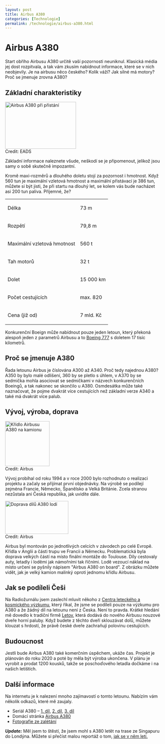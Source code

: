 ```yaml
---
layout: post
title: Airbus A380
categories: [Technologie]
permalink: /technologie/airbus-a380.html
---
```

# Airbus A380

Start obřího Airbusu A380 určitě vaší pozornosti neuniknul. Klasická média jej dost rozpitvala, a tak vám zkusím nabídnout informace, které se v nich neobjevily. Je na airbusu něco českého? Kolik váží? Jak silné má motory? Proč se jmenuje zrovna A380?

## Základní charakteristiky

<div class="obry"><div class="leftbox"><img alt="Airbus A380 při přistání" height="152" src="http://techblog.srubar.net/images/airbus-a380-pristani.jpg" width="230"/></div>Credit: EADS</div> 

Základní informace naleznete všude, neškodí se je připomenout, jelikož jsou samy o sobě skutečně impozantní.

Kromě maxi-rozměrů a dlouhého doletu stojí za pozornost i hmotnost. Když 560 tun je maximální vzletová hmotnost a maximální přistávací je 386 tun, můžete si být jisti, že při startu na dlouhý let, se kolem vás bude nacházet asi 200 tun paliva. Příjemné, že?  
  
<table>  
<tr>  
<td>

Délka
</td>  
<td>

73 m
</td> </tr>  
<tr>  
<td>

Rozpětí
</td>  
<td>

79,8 m
</td> </tr>  
<tr>  
<td>

Maximální vzletová hmotnost
</td>  
<td>

560 t
</td> </tr>  
<tr>  
<td>

Tah motorů
</td>  
<td>

32 t
</td> </tr>  
<tr>  
<td>

Dolet
</td>  
<td>

15 000 km
</td> </tr>  
<tr>  
<td>

Počet cestujících
</td>  
<td>

max. 820
</td> </tr>  
<tr>  
<td>

Cena (již od)
</td>  
<td>

7 mld. Kč
</td> </tr> </table>

Konkurenční Boeign může nabídnout pouze jeden letoun, který překoná alespoň jeden z parametrů Airbusu a to [Boeing 777](http://www.boeing.com/commercial/777family/) s doletem 17 tisíc kilometrů.

## Proč se jmenuje A380

Řada letounu Airbus je číslována A300 až A340. Proč tedy najednou A380? A350 by bylo malé odlišení, 360 by se pletlo s úhlem, v A370 by se sedmička mohla asociovat se sedmičkami v názvech konkurenčních Boeingů, a tak nakonec se skončilo u A380. Osmdesátka může také naznačovat, že pojme dvakrát více cestujících než základní verze A340 a také má dvakrát více palub.

## Vývoj, výroba, doprava

<div class="obry"><div class="leftbox"><img alt="Křídlo Airbusu A380 na kamionu" height="146" src="http://techblog.srubar.net/images/kridlo-a380.jpg" width="144"/></div>Credit: Airbus</div> 

Vývoj probíhal od roku 1994 a v roce 2000 bylo rozhodnuto o realizaci projektu a začaly se přijímat první objednávky. Na výrobě se podílejí zejména Francie, Německo, Španělsko a Velká Británie. Zcela stranou nezůstala ani Česká republika, jak uvidíte dále.

<div class="obryleft"><div class="leftbox"><img alt="Doprava dílů A380 lodí" height="107" src="http://techblog.srubar.net/images/preprava-a380.jpg" width="205"/></div>Credit: Airbus</div> 

Airbus byl montován po jednotlivých celcích v závodech po celé Evropě. Křídla v Anglii a části trupu ve Francii a Německu. Problematická byla doprava velkých částí na místo finální montáže do Toulouse. Díly cestovaly auty, letadly i loděmi jak námořními tak říčními. Lodě vezoucí náklad na místo určení se pyšnily nápisem "Airbus A380 on board". Z obrázku můžete vidět, jak je velký kamion malinký oproti jednomu křídlu Airbusu.

## Jak se podíleli Češi

Na Radiožurnálu jsem zaslechl mluvit někoho z [Centra leteckého a kosmického výzkumu](http://clkv.fme.vutbr.cz/), který říkal, že jsme se podíleli pouze na výzkumu pro A380 a že žádný díl na letounu není z Česka. Není to pravda. Krátké hledání mě dovedlo k tradiční firmě [Letov](http://www.llv.cz/), která dodává do nového Airbusu nouzové dveře horní paluby. Když budete z těchto dveří sklouzávat dolů, můžete klouzat s hrdostí, že právě české dveře zachraňují polovinu cestujících.

## Budoucnost

Jestli bude Airbus A380 také komerčním úspěchem, ukáže čas. Projekt je plánován do roku 2020 a poté by měla být výroba ukončena. V plánu je vyrobit a prodat 1200 kousků, takže se poschoďového letadla dočkáme i na našich letištích.

## Další informace

Na internetu je k nalezení mnoho zajímavostí o tomto letounu. Nabízím vám několik odkazů, které mě zaujaly.

  * Seriál A380 – [1\. díl](http://www.airways.cz/web/zobraz.asp?id=274), [2\. díl](http://www.airways.cz/web/zobraz.asp?id=276), [3\. díl](http://www.airways.cz/web/zobraz.asp?id=278)
  * Domácí stránka [Airbus A380](http://www.eads.net/frame/main/en/1024/xml/content/OF00000000400004/3/41/513413.html)
  * [Fotografie ze zalétání](http://www.eads.net/frame/main/en/800/xml/content/OF00000000400004/8/77/535778.html)



_**Update:**_ Měl jsem to štěstí, že jsem mohl s A380 letět na trase ze Singapuru do Londýna. Můžete si přečíst malou reportáž o tom, [jak se v něm letí.](http://www.techblog.cz/technologie/airbus-a380-jak-se-v-nem-leti.html)

